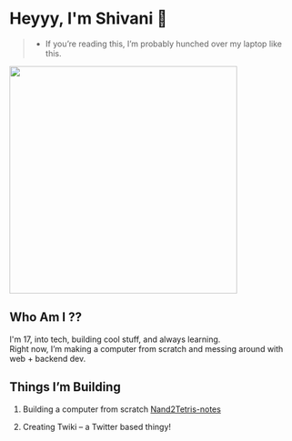 # Heyyy,  I'm Shivani 👾

>  * If you’re reading this, I’m probably hunched over my laptop like this. 

<img src="https://giffiles.alphacoders.com/171/171294.gif" width="400"/>

## Who Am I ??   

I'm 17, into tech, building cool stuff, and always learning.  
Right now, I’m making a computer from scratch and messing around with web + backend dev.


## Things I’m Building

  1. Building a computer from scratch [Nand2Tetris-notes](https://cypress-cayenne-00d.notion.site/Building-a-computer-from-scratch-1f15118366ab80278177c1ca7f3e7509)
  
  2. Creating Twiki – a Twitter based thingy!



<!---
NewSmoke38/NewSmoke38 is a ✨ special ✨ repository because its `README.md` (this file) appears on your GitHub profile.
You can click the Preview link to take a look at your changes.
--->
